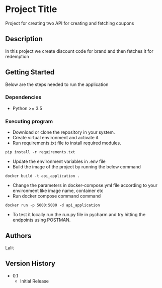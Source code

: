 # Project Title

Project for creating two API for creating and fetching coupons

## Description

In this project we create discount code for brand and then fetches it for redemption

## Getting Started

Below are the steps needed to run the application

### Dependencies

* Python >= 3.5

### Executing program

* Download or clone the repository in your system.
* Create virtual environment and activate it.
* Run requirements.txt file to install required modules.
```
pip install -r requirements.txt
```
* Update the environment variables in .env file
* Build the image of the project by running the below command
```
docker build -t api_application .
```
* Change the parameters in docker-compose.yml file according to your environment like image name, container etc
* Run docker compose command command
```
docker run -p 5000:5000 -d api_application
```
* To test it locally run the run.py file in pycharm and try hitting the endpoints using POSTMAN.

## Authors

Lalit

## Version History

* 0.1
    * Initial Release